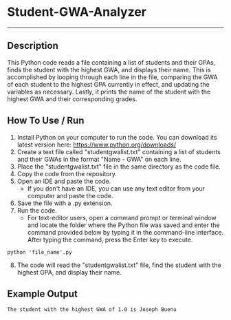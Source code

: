 # Student-GWA-Analyzer
***
## Description

This Python code reads a file containing a list of students and their GPAs, finds the student with the highest GWA, and displays their name. This is accomplished by looping through each line in the file, comparing the GWA of each student to the highest GPA currently in effect, and updating the variables as necessary. Lastly, it prints the name of the student with the highest GWA and their corresponding grades.

## How To Use / Run 

1. Install Python on your computer to run the code. You can download its latest version here: https://www.python.org/downloads/
2. Create a text file called "studentgwalist.txt" containing a list of students and their GWAs in the format "Name - GWA" on each line.
3. Place the "studentgwalist.txt" file in the same directory as the code file.
4. Copy the code from the repository. 
5. Open an IDE and paste the code.
    + If you don't have an IDE, you can use any text editor from your computer and paste the code. 
6. Save the file with a .py extension.
7. Run the code.
    + For text-editor users, open a command prompt or terminal window and locate the folder where the Python file was saved and enter the command provided below by typing it in the command-line interface. After typing the command, press the Enter key to execute.
    
  ```
  python 'file_name'.py
  ```
8. The code will read the "studentgwalist.txt" file, find the student with the highest GPA, and display their name.

## Example Output

  ```
  The student with the highest GWA of 1.0 is Joseph Buena
  ```
